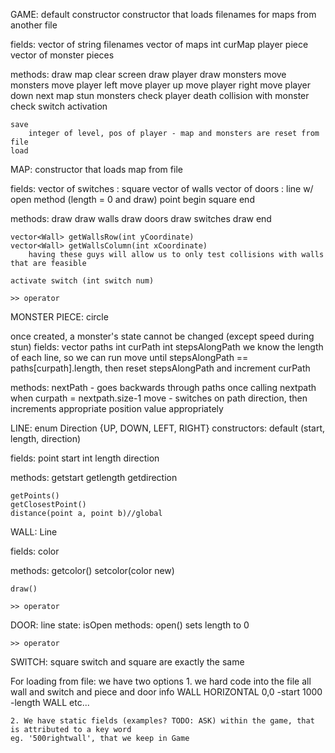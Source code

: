 GAME:
    default constructor
    constructor that loads filenames for maps from another file

fields:
    vector of string filenames
    vector of maps
    int curMap
    player piece
    vector of monster pieces

methods:
    draw map
    clear screen
    draw player
    draw monsters
    move monsters
    move player left
    move player up
    move player right
    move player down
    next map
    stun monsters
    check player death
        collision with monster
    check switch activation
    
    save
        integer of level, pos of player - map and monsters are reset from file
    load

MAP:
    constructor that loads map from file

fields:
    vector of switches : square
    vector of walls
    vector of doors : line w/ open method (length = 0 and draw)
    point begin
    square end

methods:
    draw
    draw walls
    draw doors
    draw switches
    draw end

    vector<Wall> getWallsRow(int yCoordinate)
    vector<Wall> getWallsColumn(int xCoordinate)
        having these guys will allow us to only test collisions with walls that are feasible

    activate switch (int switch num)

    >> operator

MONSTER PIECE: circle

once created, a monster's state cannot be changed (except speed during stun)
fields:
    vector<Path> paths
    int curPath
    int stepsAlongPath
        we know the length of each line, so we can run move until stepsAlongPath == paths[curpath].length,
        then reset stepsAlongPath and increment curPath

methods:
    nextPath - goes backwards through paths once calling nextpath when curpath = nextpath.size-1
    move - switches on path direction, then increments appropriate position value appropriately


LINE:
enum Direction {UP, DOWN, LEFT, RIGHT}
constructors:
    default
    (start, length, direction)

fields:
    point start
    int length
    direction

methods:
    getstart
    getlength
    getdirection

    getPoints()
    getClosestPoint()
    distance(point a, point b)//global


WALL: Line

fields:
    color

methods:
    getcolor()
    setcolor(color new)

    draw()

    >> operator


DOOR: line
state: 
    isOpen
methods:
    open()
        sets length to 0

    >> operator


SWITCH: square
switch and square are exactly the same




For loading from file:
    we have two options
    1. we hard code into the file all wall and switch and piece and door info
        WALL
        HORIZONTAL
        0,0                     -start
        1000                    -length
        WALL
        etc...
        
    2. We have static fields (examples? TODO: ASK) within the game, that is attributed to a key word
    eg. '500rightwall', that we keep in Game